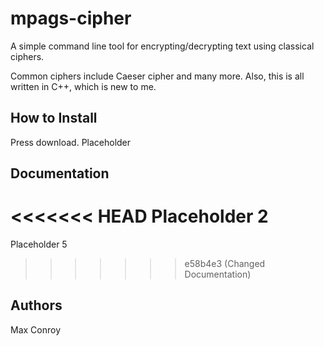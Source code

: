 # mpags-cipher
A simple command line tool for encrypting/decrypting text using classical ciphers.

Common ciphers include Caeser cipher and many more. Also, this is all written in C++, which is new to me.

## How to Install

Press download.
Placeholder

## Documentation

<<<<<<< HEAD
Placeholder 2
=======
Placeholder 5
>>>>>>> e58b4e3 (Changed Documentation)

## Authors

Max Conroy
